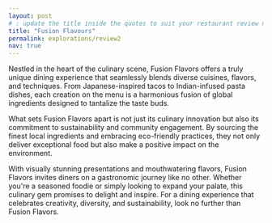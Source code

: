 ```yaml
---
layout: post
# : update the title inside the quotes to suit your restaurant review needs
title: "Fusion Flavours"
permalink: explorations/review2
nav: true
---
```



Nestled in the heart of the culinary scene, Fusion Flavors offers a truly unique dining experience that seamlessly blends diverse cuisines, flavors, and techniques. From Japanese-inspired tacos to Indian-infused pasta dishes, each creation on the menu is a harmonious fusion of global ingredients designed to tantalize the taste buds.

What sets Fusion Flavors apart is not just its culinary innovation but also its commitment to sustainability and community engagement. By sourcing the finest local ingredients and embracing eco-friendly practices, they not only deliver exceptional food but also make a positive impact on the environment.

With visually stunning presentations and mouthwatering flavors, Fusion Flavors invites diners on a gastronomic journey like no other. Whether you're a seasoned foodie or simply looking to expand your palate, this culinary gem promises to delight and inspire. For a dining experience that celebrates creativity, diversity, and sustainability, look no further than Fusion Flavors.
